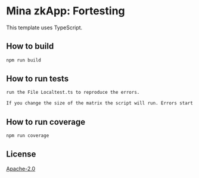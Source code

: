# Mina zkApp: Fortesting

This template uses TypeScript.

## How to build

```sh
npm run build
```

## How to run tests

```sh
run the File Localtest.ts to reproduce the errors.

If you change the size of the matrix the script will run. Errors start to occur when you use 20x20 matrix. 
```

## How to run coverage

```sh
npm run coverage
```

## License

[Apache-2.0](LICENSE)
